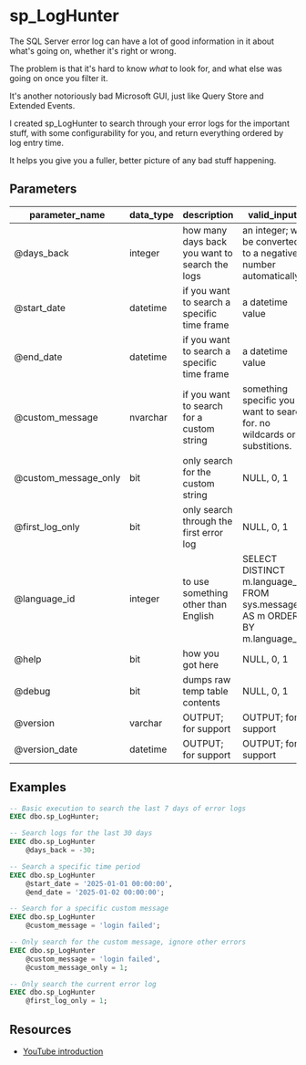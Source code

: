 # sp_LogHunter

The SQL Server error log can have a lot of good information in it about what's going on, whether it's right or wrong.

The problem is that it's hard to know *what* to look for, and what else was going on once you filter it.

It's another notoriously bad Microsoft GUI, just like Query Store and Extended Events.

I created sp_LogHunter to search through your error logs for the important stuff, with some configurability for you, and return everything ordered by log entry time.

It helps you give you a fuller, better picture of any bad stuff happening.

## Parameters

|    parameter_name    | data_type |                  description                   |                                 valid_inputs                                 |   defaults   |
|----------------------|-----------|------------------------------------------------|------------------------------------------------------------------------------|--------------|
| @days_back           | integer   | how many days back you want to search the logs | an integer; will be converted to a negative number automatically             | -7           |
| @start_date          | datetime  | if you want to search a specific time frame    | a datetime value                                                             | NULL         |
| @end_date            | datetime  | if you want to search a specific time frame    | a datetime value                                                             | NULL         |
| @custom_message      | nvarchar  | if you want to search for a custom string      | something specific you want to search for. no wildcards or substitions.      | NULL         |
| @custom_message_only | bit       | only search for the custom string              | NULL, 0, 1                                                                   | 0            |
| @first_log_only      | bit       | only search through the first error log        | NULL, 0, 1                                                                   | 0            |
| @language_id         | integer   | to use something other than English            | SELECT DISTINCT m.language_id FROM sys.messages AS m ORDER BY m.language_id; | 1033         |
| @help                | bit       | how you got here                               | NULL, 0, 1                                                                   | 0            |
| @debug               | bit       | dumps raw temp table contents                  | NULL, 0, 1                                                                   | 0            |
| @version             | varchar   | OUTPUT; for support                            | OUTPUT; for support                                                          | none; OUTPUT |
| @version_date        | datetime  | OUTPUT; for support                            | OUTPUT; for support                                                          | none; OUTPUT |

## Examples

```sql
-- Basic execution to search the last 7 days of error logs
EXEC dbo.sp_LogHunter;

-- Search logs for the last 30 days
EXEC dbo.sp_LogHunter
    @days_back = -30;

-- Search a specific time period
EXEC dbo.sp_LogHunter
    @start_date = '2025-01-01 00:00:00',
    @end_date = '2025-01-02 00:00:00';

-- Search for a specific custom message
EXEC dbo.sp_LogHunter
    @custom_message = 'login failed';

-- Only search for the custom message, ignore other errors
EXEC dbo.sp_LogHunter
    @custom_message = 'login failed',
    @custom_message_only = 1;

-- Only search the current error log
EXEC dbo.sp_LogHunter
    @first_log_only = 1;
```

## Resources
* [YouTube introduction](https://youtu.be/L_yJ6zPjHfs)